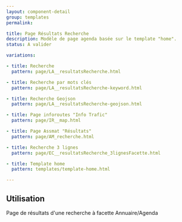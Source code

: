 ```yaml
---
layout: component-detail
group: templates
permalink:

title: Page Résultats Recherche
description: Modèle de page agenda basée sur le template "home".
status: A valider

variations:

- title: Recherche
  pattern: page/LA__resultatsRecherche.html

- title: Recherche par mots clés
  pattern: page/LA__resultatsRecherche-keyword.html

- title: Recherche Geojson
  pattern: page/LA__resultatsRecherche-geojson.html

- title: Page inforoutes "Info Trafic"
  pattern: page/IR__map.html

- title: Page Assmat "Résultats"
  pattern: page/AM_recherche.html

- title: Recherche 3 lignes
  pattern: page/EC__resultatsRecherche_3lignesFacette.html

- title: Template home
  pattern: templates/template-home.html

---
```

## Utilisation

Page de résultats d'une recherche à facette Annuaire/Agenda
